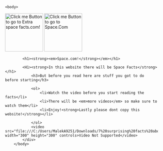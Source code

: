 <!DOCTYPE html>
   <html>
    <head>
        <title>Space.com</title>
    </head>
    </html>
    
    <body>
 <a href="file:///C:/Users/MalekA9251/Documents/big%20project2.html" target="_blank"> <img src="file:///C:/Users/MalekA9251/Downloads/Xy34mykMppXI.jpg" alt="Click me Button to go to Extra space facts.com!" width="125" Height="125" controls/></a>
    <a href="file:///C:/Users/MalekA9251/Documents/Big_Project.html" target="_blank"> <img src="file:///C:/Users/MalekA9251/Downloads/kKVhNq1QiNks.jpg" alt="Click me Button to go to Space.Com" width="125" Height="125" controls/></a>
        <div id="Intro">

            <h1><strong><em>Space.com!</strong></em></h1>

            <H1><strong>In this website there will be Space Facts</strong></h1>
                <h3>But before you read here are stuff you got to do before starting</h3>
                 
                <ol>
                    <li>Watch the video before you start reading the facts</li>
                    <li>There will be <em>more videos</em> so make sure to watch them</li>
                    <li>Enjoy!<strong>Lastly please dont copy this website!</strong></li>
                    
                </ol>
                <video src="file:///C:/Users/MalekA9251/Downloads/7%20surprising%20facts%20about%20NASA.mp4" width="300" height="300" controls>Video Not Supported</video>
            </div>
        </body>        

